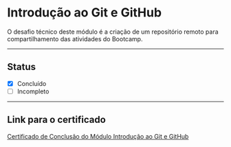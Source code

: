 # Introdução ao Git e GitHub

O desafio técnico deste módulo é a criação de um repositório remoto para
compartilhamento das atividades do Bootcamp.

---

## Status

- [x] Concluído
- [ ] Incompleto

---

## Link para o certificado

[Certificado de Conclusão do Módulo Introdução ao Git e
GitHub](../Certificados/Certificado_Introdução_Git_GitHub.pdf)

